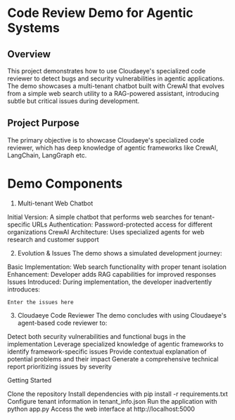 # Code Review Demo for Agentic Systems

## Overview
This project demonstrates how to use Cloudaeye's specialized code reviewer to detect bugs and security vulnerabilities in agentic applications. The demo showcases a multi-tenant chatbot built with CrewAI that evolves from a simple web search utility to a RAG-powered assistant, introducing subtle but critical issues during development.

## Project Purpose
The primary objective is to showcase Cloudaeye's specialized code reviewer, which has deep knowledge of agentic frameworks like CrewAI, LangChain, LangGraph etc.

# Demo Components
1. Multi-tenant Web Chatbot

Initial Version: A simple chatbot that performs web searches for tenant-specific URLs
Authentication: Password-protected access for different organizations
CrewAI Architecture: Uses specialized agents for web research and customer support

2. Evolution & Issues
The demo shows a simulated development journey:

Basic Implementation: Web search functionality with proper tenant isolation
Enhancement: Developer adds RAG capabilities for improved responses
Issues Introduced: During implementation, the developer inadvertently introduces:

```Enter the issues here```

3. Cloudaeye Code Reviewer
The demo concludes with using Cloudaeye's agent-based code reviewer to:

Detect both security vulnerabilities and functional bugs in the implementation
Leverage specialized knowledge of agentic frameworks to identify framework-specific issues
Provide contextual explanation of potential problems and their impact
Generate a comprehensive technical report prioritizing issues by severity


Getting Started

Clone the repository
Install dependencies with pip install -r requirements.txt
Configure tenant information in tenant_info.json
Run the application with python app.py
Access the web interface at http://localhost:5000
